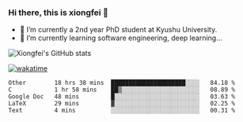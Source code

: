 ### Hi there, this is xiongfei 👋


- 🔭 I’m currently a 2nd year PhD student at Kyushu University.
- 🌱 I’m currently learning software engineering, deep learning...

<!--
**Toma62299781/Toma62299781** is a ✨ _special_ ✨ repository because its `README.md` (this file) appears on your GitHub profile.
Here are some ideas to get you started:
-->

![Xiongfei's GitHub stats](https://github-readme-stats.vercel.app/api?username=Toma62299781)


[![wakatime](https://wakatime.com/badge/user/9e8d5516-d162-43e7-9563-87295d455a71.svg)](https://wakatime.com/@9e8d5516-d162-43e7-9563-87295d455a71)

<!--START_SECTION:waka-->
```text
Other        18 hrs 38 mins  █████████████████████░░░░   84.18 % 
C            1 hr 58 mins    ██▒░░░░░░░░░░░░░░░░░░░░░░   08.89 % 
Google Doc   48 mins         █░░░░░░░░░░░░░░░░░░░░░░░░   03.63 % 
LaTeX        29 mins         ▓░░░░░░░░░░░░░░░░░░░░░░░░   02.25 % 
Text         4 mins          ░░░░░░░░░░░░░░░░░░░░░░░░░   00.31 % 
```
<!--END_SECTION:waka-->

